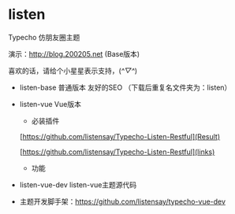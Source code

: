 # listen
Typecho 仿朋友圈主题

演示：http://blog.200205.net (Base版本)

喜欢的话，请给个小星星表示支持，(*^▽^*)

- listen-base 普通版本 友好的SEO （下载后重复名文件夹为：listen）
- listen-vue Vue版本
  - 必装插件

  [https://github.com/listensay/Typecho-Listen-Restful](Result)

  [https://github.com/listensay/Typecho-Listen-Restful](links)
  
  - 功能  
- listen-vue-dev listen-vue主题源代码
- 主题开发脚手架：https://github.com/listensay/typecho-vue-dev
